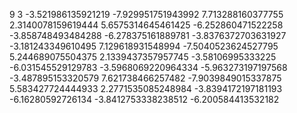 9
3
-3.521986135921219
-7.929951751943992
7.713288160377755
2.3140078159619444
5.6575314645461425
-6.252860471522258
-3.858748493484288
-6.278375161889781
-3.8376372703631927
-3.181243349610495
7.129618931548994
-7.5040523624527795
5.244689075504375
2.1339437357957745
-3.58106995333225
-6.031545529129783
-3.5968069220964334
-5.963273197197568
-3.487895153320579
7.621738466257482
-7.9039849015337875
5.583427724444933
2.2771535085248984
-3.8394172197181193
-6.16280592726134
-3.8412753338238512
-6.200584413532182